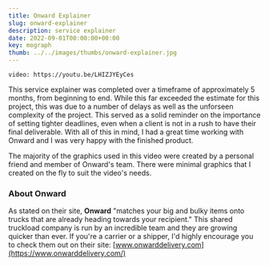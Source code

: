```yaml
---
title: Onward Explainer
slug: onward-explainer
description: service explainer
date: 2022-09-01T00:00:00+00:00
key: mograph
thumb: ../../images/thumbs/onward-explainer.jpg
---
```


`video: https://youtu.be/LHIZJYEyCes`

This service explainer was completed over a timeframe of approximately 5 months, from beginning to end. While this far exceeded the estimate for this project, this was due to a number of delays as well as the unforseen complexity of the project. This served as a solid reminder on the importance of setting tighter deadlines, even when a client is not in a rush to have their final deliverable. With all of this in mind, I had a great time working with Onward and I was very happy with the finished product.

The majority of the graphics used in this video were created by a personal friend and member of Onward's team. There were minimal graphics that I created on the fly to suit the video's needs. 

### About Onward

As stated on their site, **Onward** "matches your big and bulky items onto trucks that are already heading towards your recipient." This shared truckload company is run by an incredible team and they are growing quicker than ever. If you're a carrier or a shipper, I'd highly encourage you to check them out on their site: [www.onwarddelivery.com](https://www.onwarddelivery.com/)